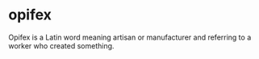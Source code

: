# opifex
Opifex is a Latin word meaning artisan or manufacturer and referring to a worker who created something.
